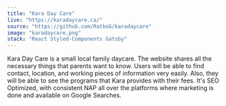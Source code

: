 ```yaml
---
title: "Kara Day Care"
live: "https://karadaycare.ca/"
source: "https://github.com/RatkoG/karadaycare"
image: "karadaycare.png"
stack: "React Styled-Components Gatsby"
---
```


Kara Day Care is a small local family daycare. The website shares all the necessary things that parents want to know. Users will be able to find contact, location, and working pieces of information very easily. Also, they will be able to see the programs that Kara provides with their fees. It's SEO Optimized, with consistent NAP all over the platforms where marketing is done and available on Google Searches.